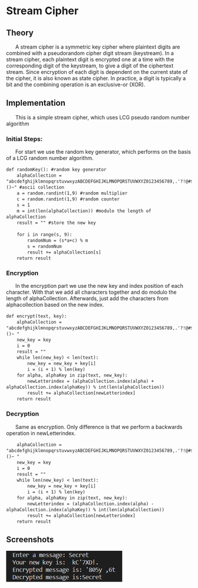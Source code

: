 # Stream Cipher

## Theory

&ensp;&ensp;&ensp; A stream cipher is a symmetric key cipher where plaintext digits are combined with a pseudorandom cipher digit stream (keystream). In a stream cipher, each plaintext digit is encrypted one at a time with the corresponding digit of the keystream, to give a digit of the ciphertext stream. Since encryption of each digit is dependent on the current state of the cipher, it is also known as state cipher. In practice, a digit is typically a bit and the combining operation is an exclusive-or (XOR).

## Implementation

&ensp;&ensp;&ensp; This is a simple stream cipher, which uses LCG pseudo random number algorithm

### Initial Steps:

&ensp;&ensp;&ensp; For start we use the random key generator, which performs on the basis of a LCG random number algorithm.

```
def randomKey(): #random key generator
    alphaCollection = "abcdefghijklmnopqrstuvwxyzABCDEFGHIJKLMNOPQRSTUVWXYZ0123456789,.'?!@#$%^&*()~" #ascii collection
    a = random.randint(1,9) #random multiplier
    c = random.randint(1,9) #random counter
    s = 1
    m = int(len(alphaCollection)) #modulo the length of alphaCollection
    result = "" #store the new key

    for i in range(s, 9):
        randomNum = (s*a+c) % m
        s = randomNum
        result += alphaCollection[s]
    return result
```

### Encryption

&ensp;&ensp;&ensp; In the encryption part we use the new key and index position of each character. With that we add all characters together and do modulo the length of alphaCollection. Afterwards, just add the characters from alphacollection based on the new index.

```
def encrypt(text, key):
    alphaCollection = "abcdefghijklmnopqrstuvwxyzABCDEFGHIJKLMNOPQRSTUVWXYZ0123456789,.'?!@#$%^&*()~ "
    new_key = key
    i = 0
    result = ""
    while len(new_key) < len(text):
        new_key = new_key + key[i]
        i = (i + 1) % len(key)
    for alpha, alphaKey in zip(text, new_key):
        newLetterindex = (alphaCollection.index(alpha) + alphaCollection.index(alphaKey)) % int(len(alphaCollection))
        result += alphaCollection[newLetterindex]
    return result
```

### Decryption

&ensp;&ensp;&ensp; Same as encryption. Only difference is that we perform a backwards operation in newLetterindex.

```
    alphaCollection = "abcdefghijklmnopqrstuvwxyzABCDEFGHIJKLMNOPQRSTUVWXYZ0123456789,.'?!@#$%^&*()~ "
    new_key = key
    i = 0
    result = ""
    while len(new_key) < len(text):
        new_key = new_key + key[i]
        i = (i + 1) % len(key)
    for alpha, alphaKey in zip(text, new_key):
        newLetterindex = (alphaCollection.index(alpha) - alphaCollection.index(alphaKey)) % int(len(alphaCollection))
        result += alphaCollection[newLetterindex]
    return result
```

## Screenshots

![](https://github.com/CodeWay07/CS_Laboratories/blob/main/Resources/stream.png)
